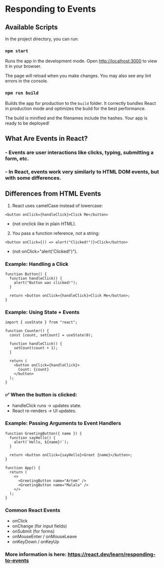 # Responding to Events

## Available Scripts

In the project directory, you can run:

### `npm start`

Runs the app in the development mode.
Open [http://localhost:3000](http://localhost:3000) to view it in your browser.

The page will reload when you make changes.
You may also see any lint errors in the console.


### `npm run build`

Builds the app for production to the `build` folder.
It correctly bundles React in production mode and optimizes the build for the best performance.

The build is minified and the filenames include the hashes.
Your app is ready to be deployed!

## What Are Events in React?
### - Events are user interactions like clicks, typing, submitting a form, etc.
### - In React, events work very similarly to HTML DOM events, but with some differences.

## Differences from HTML Events
1) React uses camelCase instead of lowercase:
```
<button onClick={handleClick}>Click Me</button>
```
 - (not onclick like in plain HTML).

2) You pass a function reference, not a string:
```
<button onClick={() => alert("Clicked!")}>Click</button>
```
 - (not onClick="alert('Clicked!')").

### Example: Handling a Click
```
function Button() {
  function handleClick() {
    alert("Button was clicked!");
  }

  return <button onClick={handleClick}>Click Me</button>;
}
```

### Example: Using State + Events
```
import { useState } from "react";

function Counter() {
  const [count, setCount] = useState(0);

  function handleClick() {
    setCount(count + 1);
  }

  return (
    <button onClick={handleClick}>
      Count: {count}
    </button>
  );
}
```

### ✅ When the button is clicked:
 - handleClick runs → updates state.
 - React re-renders → UI updates.

### Example: Passing Arguments to Event Handlers
```
function GreetingButton({ name }) {
  function sayHello() {
    alert(`Hello, ${name}!`);
  }

  return <button onClick={sayHello}>Greet {name}</button>;
}

function App() {
  return (
    <>
      <GreetingButton name="Artem" />
      <GreetingButton name="Malala" />
    </>
  );
}
```
### Common React Events
 - onClick
 - onChange (for input fields)
 - onSubmit (for forms)
 - onMouseEnter / onMouseLeave
 - onKeyDown / onKeyUp

### More information is here: https://react.dev/learn/responding-to-events
